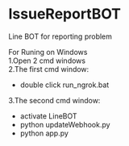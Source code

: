 # IssueReportBOT
Line BOT for reporting problem <br>

For Runing on Windows<br>
1.Open 2 cmd windows<br>
2.The first cmd window:<br>
  - double click run_ngrok.bat<br>

3.The second cmd window:<br>
  - activate LineBOT<br>
  - python updateWebhook.py<br>
  - python app.py<br>
